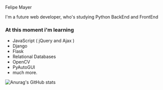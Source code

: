 Felipe Mayer 

I'm a future web developer, who's studying Python BackEnd and FrontEnd 

### At this moment i'm learning 
  - JavaScript ( jQuery and Ajax )
  - Django
  - Flask
  - Relational Databases
  - OpenCV
  - PyAutoGUI
  - much more.
  
![Anurag's GitHub stats](https://github-readme-stats.vercel.app/api?username=felipefoc&show_icons=true&theme=radical)

<!--
**felipefoc/felipefoc** is a ✨ _special_ ✨ repository because its `README.md` (this file) appears on your GitHub profile.

Here are some ideas to get you started:

- 🔭 I’m currently working on ...
- 🌱 I’m currently learning ...
- 👯 I’m looking to collaborate on ...
- 🤔 I’m looking for help with ...
- 💬 Ask me about ...
- 📫 How to reach me: ...
- 😄 Pronouns: ...
- ⚡ Fun fact: ...
-->
